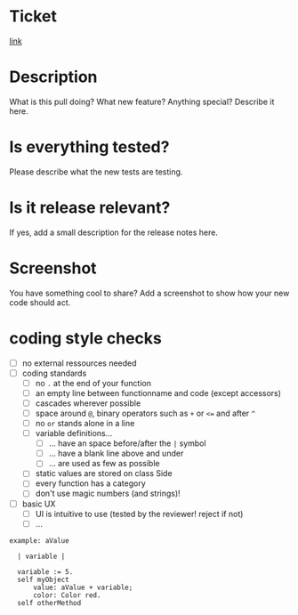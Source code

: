 # Ticket
[link](TicketId)

# Description
What is this pull doing? What new feature? Anything special? Describe it here.

# Is everything tested?
Please describe what the new tests are testing.

# Is it release relevant?
If yes, add a small description for the release notes here.

# Screenshot
You have something cool to share? Add a screenshot to show how your new code should act.

# coding style checks
 - [ ] no external ressources needed
 - [ ] coding standards 
    - [ ] no `.` at the end of your function
    - [ ] an empty line between functionname and code (except accessors)
    - [ ] cascades wherever possible
    - [ ] space around `@`, binary operators such as `+` or `<=` and after `^`
    - [ ] no `or` stands alone in a line 
    - [ ] variable definitions...
      - [ ] ... have an space before/after the `|` symbol
      - [ ] ... have a blank line above and under
      - [ ] ... are used as few as possible   
   - [ ] static values are stored on class Side
   - [ ] every function has a category
   - [ ] don't use magic numbers (and strings)!
 - [ ] basic UX
   - [ ] UI is intuitive to use (tested by the reviewer! reject if not)
   - [ ] ...

 ```smalltalk
example: aValue
   
   | variable |
   
   variable := 5.
   self myObject 
       value: aValue + variable;
       color: Color red.
   self otherMethod
   ```